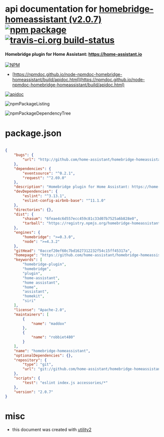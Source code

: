 # api documentation for  [homebridge-homeassistant (v2.0.7)](https://github.com/home-assistant/homebridge-homeassistant#readme)  [![npm package](https://img.shields.io/npm/v/npmdoc-homebridge-homeassistant.svg?style=flat-square)](https://www.npmjs.org/package/npmdoc-homebridge-homeassistant) [![travis-ci.org build-status](https://api.travis-ci.org/npmdoc/node-npmdoc-homebridge-homeassistant.svg)](https://travis-ci.org/npmdoc/node-npmdoc-homebridge-homeassistant)
#### Homebridge plugin for Home Assistant: https://home-assistant.io

[![NPM](https://nodei.co/npm/homebridge-homeassistant.png?downloads=true&downloadRank=true&stars=true)](https://www.npmjs.com/package/homebridge-homeassistant)

- [https://npmdoc.github.io/node-npmdoc-homebridge-homeassistant/build/apidoc.html](https://npmdoc.github.io/node-npmdoc-homebridge-homeassistant/build/apidoc.html)

[![apidoc](https://npmdoc.github.io/node-npmdoc-homebridge-homeassistant/build/screenCapture.buildCi.browser.%252Ftmp%252Fbuild%252Fapidoc.html.png)](https://npmdoc.github.io/node-npmdoc-homebridge-homeassistant/build/apidoc.html)

![npmPackageListing](https://npmdoc.github.io/node-npmdoc-homebridge-homeassistant/build/screenCapture.npmPackageListing.svg)

![npmPackageDependencyTree](https://npmdoc.github.io/node-npmdoc-homebridge-homeassistant/build/screenCapture.npmPackageDependencyTree.svg)



# package.json

```json

{
    "bugs": {
        "url": "http://github.com/home-assistant/homebridge-homeassistant/issues"
    },
    "dependencies": {
        "eventsource": "^0.2.1",
        "request": "^2.69.0"
    },
    "description": "Homebridge plugin for Home Assistant: https://home-assistant.io",
    "devDependencies": {
        "eslint": "^3.13.1",
        "eslint-config-airbnb-base": "^11.1.0"
    },
    "directories": {},
    "dist": {
        "shasum": "6feae4c6d557ecc459c81c33d07b7525a6b828e0",
        "tarball": "https://registry.npmjs.org/homebridge-homeassistant/-/homebridge-homeassistant-2.0.7.tgz"
    },
    "engines": {
        "homebridge": ">=0.3.0",
        "node": ">=4.3.2"
    },
    "gitHead": "0accef20ef60c7bd1627312232f54c15ff45317a",
    "homepage": "https://github.com/home-assistant/homebridge-homeassistant#readme",
    "keywords": [
        "homebridge-plugin",
        "homebridge",
        "plugin",
        "home-assistant",
        "home assistant",
        "home",
        "assistant",
        "homekit",
        "siri"
    ],
    "license": "Apache-2.0",
    "maintainers": [
        {
            "name": "maddox"
        },
        {
            "name": "robbiet480"
        }
    ],
    "name": "homebridge-homeassistant",
    "optionalDependencies": {},
    "repository": {
        "type": "git",
        "url": "git://github.com/home-assistant/homebridge-homeassistant.git"
    },
    "scripts": {
        "test": "eslint index.js accessories/*"
    },
    "version": "2.0.7"
}
```



# misc
- this document was created with [utility2](https://github.com/kaizhu256/node-utility2)
